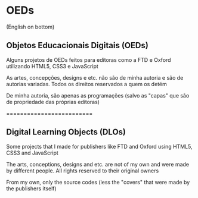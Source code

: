 # OEDs

(English on bottom)

Objetos Educacionais Digitais (OEDs)
------------------------------------

Alguns projetos de OEDs feitos para editoras como a FTD e Oxford 
utilizando HTML5, CSS3 e JavaScript

As artes, concepções, designs e etc. não são de minha autoria e são de 
autorias variadas. Todos os direitos reservados a quem os detém

De minha autoria, são apenas as programações (salvo as "capas" que são 
de propriedade das próprias editoras)



=========================



Digital Learning Objects (DLOs)
-------------------------------

Some projects that I made for publishers like FTD and Oxford
using HTML5, CSS3 and JavaScript

The arts, conceptions, designs and etc. are not of my own and were made
by different people. All rights reserved to their original owners

From my own, only the source codes (less the "covers" that were made
by the publishers itself)
